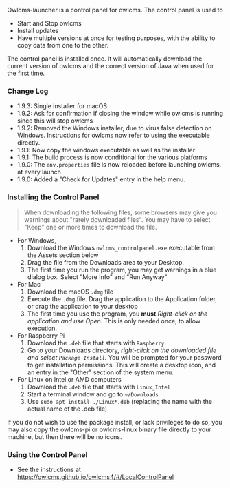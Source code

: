 Owlcms-launcher is a control panel for owlcms.  The control panel is used to

- Start and Stop owlcms
- Install updates
- Have multiple versions at once for testing purposes, with the ability to copy data from one to the other.

The control panel is installed once. It will automatically download the current version of owlcms and the correct version of Java when used for the first time.

### Change Log

- 1.9.3: Single installer for macOS.
- 1.9.2: Ask for confirmation if closing the window while owlcms is running since this will stop owlcms
- 1.9.2: Removed the Windows installer, due to virus false detection on Windows.  Instructions for owlcms now refer to using the executable directly.
- 1.9.1: Now copy the windows executable as well as the installer
- 1.9.1: The build process is now conditional for the various platforms
- 1.9.0: The `env.properties` file is now reloaded before launching owlcms, at every launch
- 1.9.0: Added a "Check for Updates" entry in the help menu.

### Installing the Control Panel

> When downloading the following files, some browsers may give you warnings about "rarely downloaded files".   You may have to select "Keep" one or more times to download the file.

- For Windows, 
  1. Download the Windows `owlcms_controlpanel.exe` executable from the Assets section below
  2. Drag the file from the Downloads area to your Desktop. 
  3. The first time you run the program, you may get warnings in a blue dialog box.  Select "More Info" and "Run Anyway"
- For Mac
  1. Download the macOS `.dmg`  file
  4. Execute the `.dmg` file.  Drag the application to the Application folder, or drag the application to your desktop
  5. The first time you use the program, you **must** *Right-click on the application and use Open.*  This is only needed once, to allow execution.
- For Raspberry Pi
  1. Download the `.deb` file that starts with `Raspberry`.
  2. Go to your Downloads directory, *right-click on the downloaded file and select `Package Install`.*
     You will be prompted for your password to get installation permissions. This will create a desktop icon, and an entry in the "Other" section of the system menu.
- For Linux on Intel or AMD computers
  1. Download the `.deb` file that starts with `Linux_Intel`
  2. Start a terminal window and go to `~/Downloads`
  6. Use `sudo apt install ./Linux*.deb` (replacing the name with the actual name of the .deb file)

If you do not wish to use the package install, or lack privileges to do so, you may also copy the owlcms-pi or owlcms-linux binary file directly to your machine, but then there will be no icons.

### Using the Control Panel

- See the instructions at https://owlcms.github.io/owlcms4/#/LocalControlPanel
